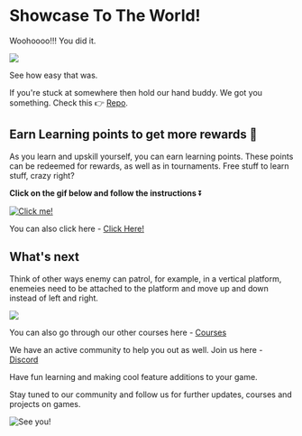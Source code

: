 # Showcase To The World!

Woohoooo!!! You did it.

![](https://media.giphy.com/media/S6Hyy3F1bd90uMYDXj/giphy.gif)

See how easy that was.

If you're stuck at somewhere then hold our hand buddy. We got you something. Check this 👉 [Repo](https://github.com/outscal/Patrolling-Enemies).

## Earn Learning points to get more rewards 🎁

As you learn and upskill yourself, you can earn learning points. These points can be redeemed for rewards, as well as in tournaments. Free stuff to learn stuff, crazy right?

**Click on the gif below and follow the instructions** ⏬

[![Click me!](https://media.giphy.com/media/zz1v8vjwQwTja/giphy.gif)](https://academy.outscal.com/welcome/build-in-public/assignments)

You can also click here - [Click Here!](https://academy.outscal.com/welcome/build-in-public/assignments)

## What's next

Think of other ways enemy can patrol, for example, in a vertical platform, enemeies need to be attached to the platform and move up and down instead of left and right.

![](https://media.giphy.com/media/IedrY2VP5IO5ivDQAD/giphy.gif)

You can also go through our other courses here - [Courses](https://academy.outscal.com/welcome)

We have an active community to help you out as well. Join us here - [Discord](https://discord.com/invite/R4hfXhsWjN)

Have fun learning and making cool feature additions to your game.

Stay tuned to our community and follow us for further updates, courses and projects on games.

![See you!](https://media.giphy.com/media/QAhK4mVliwBpfSXogl/giphy.gif)
